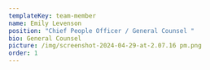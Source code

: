 ```yaml
---
templateKey: team-member
name: Emily Levenson
position: "Chief People Officer / General Counsel "
bio: General Counsel
picture: /img/screenshot-2024-04-29-at-2.07.16 pm.png
order: 1
---
```

